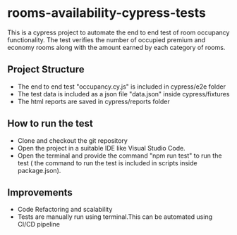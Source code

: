 # rooms-availability-cypress-tests
This is a cypress project to automate the end to end test of room occupancy functionality. The test verifies the number of occupied premium and economy rooms along with the amount earned by each category of rooms.

## Project Structure
- The end to end test "occupancy.cy.js" is included in cypress/e2e folder
- The test data is included as a json file "data.json" inside cypress/fixtures
- The html reports are saved in cypress/reports folder

## How to run the test
- Clone and checkout the git repository
- Open the project in a suitable IDE like Visual Studio Code.
- Open the terminal and provide the command "npm run test" to run the test ( the command to run the test is included in scripts inside package.json).

## Improvements
- Code Refactoring and scalability
- Tests are manually run using terminal.This can be automated using CI/CD pipeline
